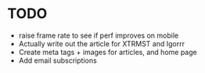 # TODO

- raise frame rate to see if perf improves on mobile
- Actually write out the article for XTRMST and Igorrr
- Create meta tags + images for articles, and home page
- Add email subscriptions
